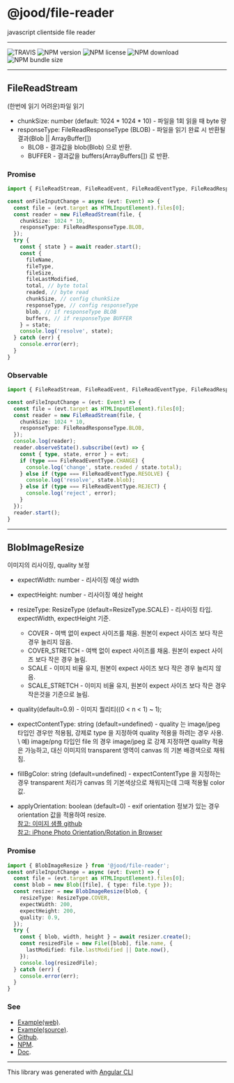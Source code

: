 # @jood/file-reader

javascript clientside file reader

---

![TRAVIS](https://travis-ci.org/molgga/jood-file-reader.svg?branch=master)
![NPM version](https://img.shields.io/npm/v/@jood/file-reader.svg)
![NPM license](https://img.shields.io/npm/l/@jood/file-reader)
![NPM download](https://img.shields.io/npm/dt/@jood/file-reader)
![NPM bundle size](https://img.shields.io/bundlephobia/min/@jood/file-reader)

---

## FileReadStream

(한번에 읽기 어려운)파일 읽기

- chunkSize: number (default: 1024 * 1024 * 10) - 파일을 1회 읽을 때 byte 량
- responseType: FileReadResponseType (BLOB) - 파일을 읽기 완료 시 반환될 결과(Blob || ArrayBuffer[])
  - BLOB - 결과값을 blob(Blob) 으로 반환.
  - BUFFER - 결과값을 buffers(ArrayBuffers[]) 로 반환.

### Promise
```typescript
import { FileReadStream, FileReadEvent, FileReadEventType, FileReadResponseType } from '@jood/file-reader';

const onFileInputChange = async (evt: Event) => {
  const file = (evt.target as HTMLInputElement).files[0];
  const reader = new FileReadStream(file, {
    chunkSize: 1024 * 10,
    responseType: FileReadResponseType.BLOB,
  });
  try {
    const { state } = await reader.start();
    const {
      fileName,
      fileType,
      fileSize,
      fileLastModified,
      total, // byte total
      readed, // byte read
      chunkSize, // config chunkSize
      responseType, // config responseType
      blob, // if responseType BLOB
      buffers, // if responseType BUFFER
    } = state;
    console.log('resolve', state);
  } catch (err) {
    console.error(err);
  }
}
```

### Observable
```typescript
import { FileReadStream, FileReadEvent, FileReadEventType, FileReadResponseType } from '@jood/file-reader';

const onFileInputChange = (evt: Event) => {
  const file = (evt.target as HTMLInputElement).files[0];
  const reader = new FileReadStream(file, {
    chunkSize: 1024 * 10,
    responseType: FileReadResponseType.BLOB,
  });
  console.log(reader);
  reader.observeState().subscribe((evt) => {
    const { type, state, error } = evt;
    if (type === FileReadEventType.CHANGE) {
      console.log('change', state.readed / state.total);
    } else if (type === FileReadEventType.RESOLVE) {
      console.log('resolve', state.blob);
    } else if (type === FileReadEventType.REJECT) {
      console.log('reject', error);
    }
  });
  reader.start();
}
```

---

## BlobImageResize

이미지의 리사이징, quality 보정

- expectWidth: number - 리사이징 예상 width

- expectHeight: number - 리사이징 예상 height

- resizeType: ResizeType (default=ResizeType.SCALE) - 리사이징 타입. expectWidth, expectHeight 기준.
  - COVER - 여백 없이 expect 사이즈를 채움. 원본이 expect 사이즈 보다 작은 경우 늘리지 않음.
  - COVER_STRETCH - 여백 없이 expect 사이즈를 채움. 원본이 expect 사이즈 보다 작은 경우 늘림.
  - SCALE - 이미지 비율 유지, 원본이 expect 사이즈 보다 작은 경우 늘리지 않음.
  - SCALE_STRETCH - 이미지 비율 유지, 원본이 expect 사이즈 보다 작은 경우 작은것을 기준으로 늘림.

- quality(default=0.9) - 이미지 퀄리티((0 < n < 1) ~ 1);

- expectContentType: string (default=undefined) - quality 는 image/jpeg 타입인 경우만 적용됨, 강제로 type 을 지정하여 quality 적용을 하려는 경우 사용.
  \ 예) image/png 타입인 file 의 경우 image/jpeg 로 강제 지정하면 quality 적용은 가능하고, 대신 이미지의 transparent 영역이 canvas 의 기본 배경색으로 채워짐.

- fillBgColor: string (default=undefined) - expectContentType 을 지정하는 경우 transparent 처리가 canvas 의 기본색상으로 채워지는데 그때 적용될 color 값.

- applyOrientation: boolean (default=0) - exif orientation 정보가 있는 경우 orientation 값을 적용하여 resize. \
  [참고: 이미지 샘플 github](https://github.com/recurser/exif-orientation-examples) \
  [참고: iPhone Photo Orientation/Rotation in Browser](https://zpjiang.me/2019/12/28/iphone-image-rotation/)
  
### Promise
```typescript
import { BlobImageResize } from '@jood/file-reader';
const onFileInputChange = async (evt: Event) => {
  const file = (evt.target as HTMLInputElement).files[0];
  const blob = new Blob([file], { type: file.type });
  const resizer = new BlobImageResize(blob, {
    resizeType: ResizeType.COVER,
    expectWidth: 200,
    expectHeight: 200,
    quality: 0.9,
  });
  try {
    const { blob, width, height } = await resizer.create();
    const resizedFile = new File([blob], file.name, {
      lastModified: file.lastModified || Date.now(),
    });
    console.log(resizedFile);
  } catch (err) {
    console.error(err);
  }
}
```

### See

- [Example(web)](https://molgga.github.io/jood-file-reader).
- [Example(source)](https://github.com/molgga/jood-file-reader/tree/master/packages/dev/app/pages/demo).
- [Github](https://github.com/molgga/jood-file-reader).
- [NPM](https://www.npmjs.com/package/@jood/file-reader).
- [Doc](https://molgga.github.io/jood-file-reader/documents).

---

This library was generated with [Angular CLI](https://github.com/angular/angular-cli)
